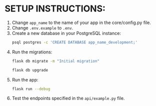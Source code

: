# SETUP INSTRUCTIONS:

1. Change `app_name` to the name of your app in the core/config.py file.
2. Change `.env.example` to `.env`.
3. Create a new database in your PostgreSQL instance:
    ```bash
    psql postgres -c 'CREATE DATABASE app_name_development;'
    ```
4. Run the migrations:
    ```bash
    flask db migrate -m "Initial migration"

    flask db upgrade
    ```
5. Run the app:
    ```bash
    flask run --debug
    ```
6. Test the endpoints specified in the `api/example.py` file.
